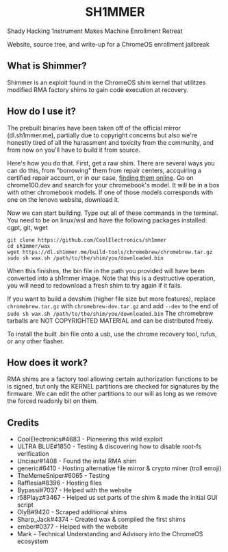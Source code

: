
<div align="center">
    <h1>SH1MMER</h1>
</div>

Shady Hacking 1nstrument Makes Machine Enrollment Retreat

Website, source tree, and write-up for a ChromeOS enrollment jailbreak

## What is Shimmer?

Shimmer is an exploit found in the ChromeOS shim kernel that utilitzes modified RMA factory shims to gain code execution at recovery.<br>

## How do I use it?
The prebuilt binaries have been taken off of the official mirror (dl.sh1mmer.me), partially due to copyright concerns but also we're honestly tired of all the harassment and toxicity from the community, and from now on you'll have to build it from source.

Here's how you do that.
First, get a raw shim. There are several ways you can do this, from "borrowing" them from repair centers, accquiring a certified repair account, or in our case, [finding them online](https://lenovo-driver-download.com/cat/LAPTOPS-AND-NETBOOKS). Go on chrome100.dev and search for your chromebook's model. It will be in a box with other chromebook models. If one of those models corresponds with one on the lenovo website, download it.

Now we can start building. Type out all of these commands in the terminal. You need to be on linux/wsl and have the following packages installed: cgpt, git, wget
```
git clone https://github.com/CoolElectronics/sh1mmer
cd sh1mmer/wax
wget https://dl.sh1mmer.me/build-tools/chromebrew/chromebrew.tar.gz
sudo sh wax.sh /path/to/the/shim/you/downloaded.bin
```
When this finishes, the bin file in the path you provided will have been converted into a sh1mmer image. Note that this is a destructive operation, you will need to redownload a fresh shim to try again if it fails.

If you want to build a devshim (higher file size but more features), replace `chromebrew.tar.gz` with `chromebrew-dev.tar.gz` and add `--dev` to the end of `sudo sh wax.sh /path/to/the/shim/you/downloaded.bin`
The chromebrew tarballs are NOT COPYRIGHTED MATERIAL and can be distributed freely.

To install the built .bin file onto a usb, use the chrome recovery tool, rufus, or any other flasher.
## How does it work?

RMA shims are a factory tool allowing certain authorization functions to be is signed, but only
the KERNEL partitions are checked for signatures by the firmware. We can edit the other partitions to our will as long as we remove the forced readonly bit on them.

## Credits

- CoolElectronics#4683 - Pioneering this wild exploit
- ULTRA BLUE#1850 - Testing & discovering how to disable root-fs verification
- Unciaur#1408 - Found the inital RMA shim
- generic#6410 - Hosting alternative file mirror & crypto miner (troll emoji)
- TheMemeSniper#6065 - Testing
- Rafflesia#8396 - Hosting files
- Bypassi#7037 - Helped with the website
- r58Playz#3467 - Helped us set parts of the shim & made the initial GUI script
- OlyB#9420 - Scraped additional shims
- Sharp_Jack#4374 - Created wax & compiled the first shims
- ember#0377 - Helped with the website
- Mark - Technical Understanding and Advisory into the ChromeOS ecosystem

